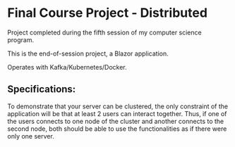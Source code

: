 # Final Course Project - Distributed

Project completed during the fifth session of my computer science program.

This is the end-of-session project, a Blazor application.

Operates with Kafka/Kubernetes/Docker.

## Specifications:

To demonstrate that your server can be clustered, the only constraint of the application will be that at least 2 users can interact together. Thus, if one of the users connects to one node of the cluster and another connects to the second node, both should be able to use the functionalities as if there were only one server.
